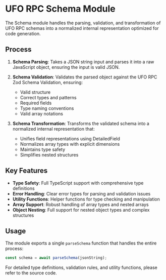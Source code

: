 # UFO RPC Schema Module

The Schema module handles the parsing, validation, and transformation of UFO RPC
schemas into a normalized internal representation optimized for code generation.

## Process

1. **Schema Parsing**: Takes a JSON string input and parses it into a raw
   JavaScript object, ensuring the input is valid JSON.

2. **Schema Validation**: Validates the parsed object against the UFO RPC Zod
   Schema Validation, ensuring:
   - Valid structure
   - Correct types and patterns
   - Required fields
   - Type naming conventions
   - Valid array notations

3. **Schema Transformation**: Transforms the validated schema into a normalized
   internal representation that:
   - Unifies field representations using DetailedField
   - Normalizes array types with explicit dimensions
   - Maintains type safety
   - Simplifies nested structures

## Key Features

- **Type Safety**: Full TypeScript support with comprehensive type definitions
- **Error Handling**: Clear error types for parsing and validation issues
- **Utility Functions**: Helper functions for type checking and manipulation
- **Array Support**: Robust handling of array types and nested arrays
- **Object Nesting**: Full support for nested object types and complex
  structures

## Usage

The module exports a single `parseSchema` function that handles the entire
process:

```typescript
const schema = await parseSchema(jsonString);
```

For detailed type definitions, validation rules, and utility functions, please
refer to the source code.
